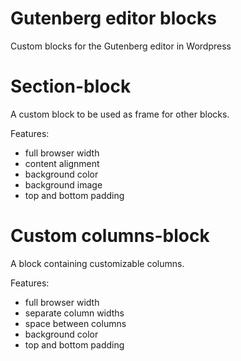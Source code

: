 # Gutenberg editor blocks
Custom blocks for the Gutenberg editor in Wordpress

# Section-block
A custom block to be used as frame for other blocks.

Features:
- full browser width
- content alignment
- background color
- background image
- top and bottom padding

# Custom columns-block
A block containing customizable columns.

Features:
- full browser width
- separate column widths
- space between columns
- background color
- top and bottom padding
